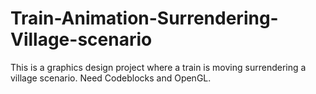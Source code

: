 # Train-Animation-Surrendering-Village-scenario
This is a graphics design project where a train is moving surrendering a village scenario.
Need Codeblocks and OpenGL.
